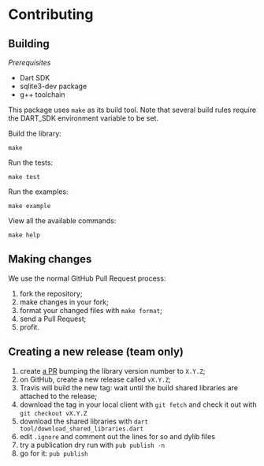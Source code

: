 Contributing
============================================

## Building

*Prerequisites*

- Dart SDK
- sqlite3-dev package
- g++ toolchain

This package uses `make` as its build tool. Note that several build rules
require the DART_SDK environment variable to be set.

Build the library:
```
make
```

Run the tests:
```
make test
```

Run the examples:
```
make example
```

View all the available commands:
```
make help
```


## Making changes

We use the normal GitHub Pull Request process:

1. fork the repository;
2. make changes in your fork;
3. format your changed files with `make format`;
4. send a Pull Request;
5. profit.


## Creating a new release (team only)

1. create [a PR](https://github.com/pylaligand/dart-sqlite/pull/50) bumping the
   library version number to `X.Y.Z`;
2. on GitHub, create a new release called `vX.Y.Z`;
3. Travis will build the new tag: wait until the build shared libraries are
   attached to the release;
4. download the tag in your local client with `git fetch` and check it out with
   `git checkout vX.Y.Z`
5. download the shared libraries with
`dart tool/download_shared_libraries.dart`
6. edit `.ignore` and comment out the lines for so and dylib files
7. try a publication dry run with `pub publish -n`
8. go for it: `pub publish`
